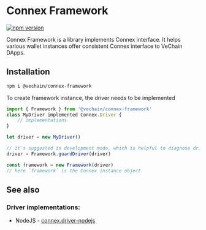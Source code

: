 # Connex Framework

[![npm version](https://badge.fury.io/js/%40vechain%2Fconnex-framework.svg)](https://badge.fury.io/js/%40vechain%2Fconnex-framework)

Connex Framework is a library implements Connex interface. 
It helps various wallet instances offer consistent Connex interface to VeChain DApps.

## Installation

```sh
npm i @vechain/connex-framework
```

To create framework instance, the driver needs to be implemented

```typescript
import { Framework } from '@vechain/connex-framework'
class MyDriver implemented Connex.Driver {
    // implementations
}

let driver = new MyDriver()

// it's suggested in development mode, which is helpful to diagnose driver implementation.
driver = Framework.guardDriver(driver)

const framework = new Framework(driver)
// here `framework` is the Connex instance object
```

## See also

### Driver implementations:

* NodeJS - [connex.driver-nodejs](https://github.com/vechain/connex.driver-nodejs)